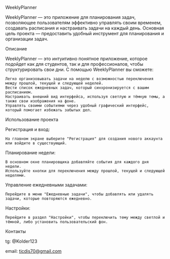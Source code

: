 WeeklyPlanner

WeeklyPlanner — это приложение для планирования задач, позволяющее пользователям эффективно управлять своим временем, создавать расписания и настраивать задачи на каждый день. Основная цель проекта — предоставить удобный инструмент для планирования и организации задач.

Описание

WeeklyPlanner — это интуитивно понятное приложение, которое подойдет как для студентов, так и для профессионалов, чтобы структурировать свои дни. С помощью WeeklyPlanner вы сможете:

    Легко организовывать задачи на неделю с возможностью переключения между прошлой, текущей и следующей неделей.
    Вести список ежедневных задач, который синхронизируется с вашим расписанием.
    Настраивать внешний вид интерфейса, используя светлую и тёмную темы, а также свои изображения на фоне.
    Управлять своими событиями через удобный графический интерфейс, который помогает избежать забытых дел.

Использование проекта

Регистрация и вход:

    На главном экране выберите "Регистрация" для создания нового аккаунта или войдите в существующий.

Планирование недели:

    В основном окне планировщика добавляйте события для каждого дня недели.
    Используйте кнопки для переключения между прошлой, текущей и следующей неделями.

Управление ежедневными задачами:

    Перейдите в меню "Ежедневные задачи", чтобы добавлять или удалять задачи, которые повторяются ежедневно.

Настройки:

    Перейдите в раздел "Настройки", чтобы переключить тему между светлой и тёмной, либо установить пользовательский фон.

Контакты

   tg: @Kolder123
   
   email: ticdis70@gmail.com
